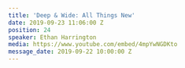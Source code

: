 ```yaml
---
title: 'Deep & Wide: All Things New'
date: 2019-09-23 11:06:00 Z
position: 24
speaker: Ethan Harrington
media: https://www.youtube.com/embed/4mpYwNGDKto
message_date: 2019-09-22 10:00:00 Z
---
```


